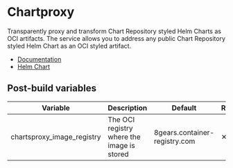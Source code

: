 # Chartproxy

Transparently proxy and transform Chart Repository styled Helm Charts as OCI artifacts. The service allows you to address any public Chart Repository styled Helm Chart as an OCI styled artifact.

- [Documentation](https://doc.traefik.io/traefik/)
- [Helm Chart](https://github.com/traefik/traefik-helm-chart)

## Post-build variables

| Variable                             | Description                                | Default                       | Required |
| ------------------------------------ | ------------------------------------------ | ----------------------------- | -------- |
| chartsproxy_image_registry | The OCI registry where the image is stored | 8gears.container-registry.com | ✕        |

